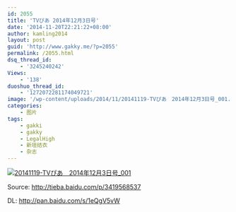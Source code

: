 ```yaml
---
id: 2055
title: 'TVぴあ 2014年12月3日号'
date: '2014-11-20T22:21:22+08:00'
author: kamling2014
layout: post
guid: 'http://www.gakky.me/?p=2055'
permalink: /2055.html
dsq_thread_id:
    - '3245240242'
Views:
    - '138'
duoshuo_thread_id:
    - '1272072281174049721'
image: '/wp-content/uploads/2014/11/20141119-TVぴあ　2014年12月3日号_001.jpg'
categories:
    - 图片
tags:
    - gakki
    - gakky
    - LegalHigh
    - 新垣结衣
    - 杂志
---
```


[![20141119-TVぴあ　2014年12月3日号_001](http://www.yui-aragaki.org/wp-content/uploads/2014/11/20141119-TVぴあ　2014年12月3日号_001.jpg)](http://www.yui-aragaki.org/wp-content/uploads/2014/11/20141119-TVぴあ　2014年12月3日号_001.jpg "20141119-TVぴあ　2014年12月3日号_001")

Source: <http://tieba.baidu.com/p/3419568537>

DL: <http://pan.baidu.com/s/1eQgV5vW>